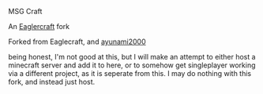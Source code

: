 MSG Craft

An [Eaglercraft](https://github.com/LAX1DUDE/eaglercraft) fork

Forked from Eaglecraft, and [ayunami2000](https://github.com/ayunami2000/ayuncraft)

being honest, I'm not good at this, but I will make an attempt to either host a minecraft server and add it to here, or to somehow get singleplayer working via a different project, as it is seperate from this. I may do nothing with this fork, and instead just host.
